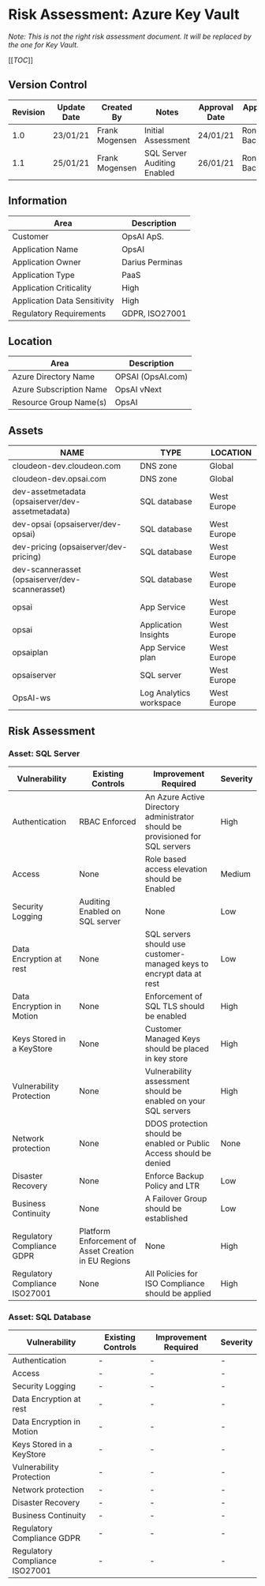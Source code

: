 # Risk Assessment: Azure Key Vault

*Note: This is not the right risk assessment document. It will be replaced by the one for Key Vault.*

[[_TOC_]]

## Version Control

|Revision  |Update Date  |Created By  |Notes  |Approval Date | Approved By |
|--|--|--|--|--|--|
|1.0 | 23/01/21 | Frank Mogensen | Initial Assessment | 24/01/21 | Ronnie Bachmann
|1.1 | 25/01/21 | Frank Mogensen | SQL Server Auditing Enabled | 26/01/21 | Ronnie Bachmann

## Information

| Area | Description |
|--|--|
| Customer | OpsAI ApS. |
| Application Name | OpsAI |
| Application Owner | Darius Perminas |
| Application Type | PaaS |
| Application Criticality | High |
| Application Data Sensitivity | High |
| Regulatory Requirements | GDPR, ISO27001 |

## Location

| Area | Description |
|--|--|
| Azure Directory Name | OPSAI (OpsAI.com) |
| Azure Subscription Name | OpsAI vNext |
| Resource Group Name(s) | OpsAI|

## Assets

| NAME | TYPE | LOCATION |
|--|--|--|
|cloudeon-dev.cloudeon.com                        | DNS zone| Global |
|cloudeon-dev.opsai.com                           | DNS zone| Global |
|dev-assetmetadata (opsaiserver/dev-assetmetadata)| SQL database| West Europe |
|dev-opsai (opsaiserver/dev-opsai)                | SQL database| West Europe |
|dev-pricing (opsaiserver/dev-pricing)            | SQL database| West Europe |
|dev-scannerasset (opsaiserver/dev-scannerasset)  | SQL database| West Europe |
|opsai                                            | App Service| West Europe |
|opsai                                            | Application Insights| West Europe |
|opsaiplan                                        | App Service plan| West Europe |
|opsaiserver                                      | SQL server| West Europe |
|OpsAI-ws                                         | Log Analytics workspace | West Europe |

## Risk Assessment

### Asset: SQL Server

|Vulnerability | Existing Controls| Improvement Required| Severity
|--|--|--|--|
|Authentication|RBAC Enforced|An Azure Active Directory administrator should be provisioned for SQL servers|High|
|Access|None|Role based access elevation should be Enabled|Medium|
|Security Logging|Auditing Enabled on SQL server|None|Low
|Data Encryption at rest|None|SQL servers should use customer-managed keys to encrypt data at rest|Low|
|Data Encryption in Motion|None|Enforcement of SQL TLS should be enabled|High|
|Keys Stored in a KeyStore|None|Customer Managed Keys should be placed in key store|High|
|Vulnerability Protection|None|Vulnerability assessment should be enabled on your SQL servers|High|
|Network protection|None|DDOS protection should be enabled or Public Access should be denied|None|
|Disaster Recovery|None|Enforce Backup Policy and LTR|Low|
|Business Continuity|None|A Failover Group should be established|Low|
|Regulatory Compliance GDPR|Platform Enforcement of Asset Creation in EU Regions|None|High|
|Regulatory Compliance ISO27001|None|All Policies for ISO Compliance should be applied|High|

### Asset: SQL Database

| Vulnerability | Existing Controls| Improvement Required | Severity |
|--|--|--|--|
|Authentication|-|-|-|
|Access|-|-|-|
|Security Logging|-|-|-|
|Data Encryption at rest|-|-|-|
|Data Encryption in Motion|-|-|-|
|Keys Stored in a KeyStore|-|-|-|
|Vulnerability Protection|-|-|-|
|Network protection|-|-|-|
|Disaster Recovery|-|-|-|
|Business Continuity|-|-|-|
|Regulatory Compliance GDPR|-|-|-|
|Regulatory Compliance ISO27001|-|-|-|
